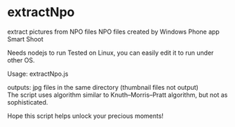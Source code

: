 # extractNpo
extract pictures from NPO files 
NPO files created by   Windows Phone app  Smart Shoot 

Needs nodejs to run
Tested on Linux, you can easily edit it to run under other OS.

Usage:
extractNpo.js  <NPO files>

outputs: jpg files in the same directory  (thumbnail files not output)  
The script uses algorithm similar to Knuth–Morris–Pratt algorithm, but not as sophisticated.

Hope this script helps unlock your precious moments!
